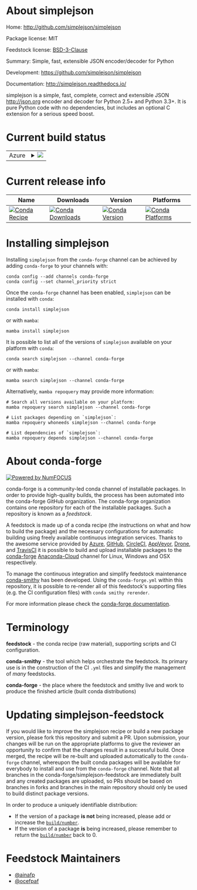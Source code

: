 About simplejson
================

Home: http://github.com/simplejson/simplejson

Package license: MIT

Feedstock license: [BSD-3-Clause](https://github.com/conda-forge/simplejson-feedstock/blob/main/LICENSE.txt)

Summary: Simple, fast, extensible JSON encoder/decoder for Python

Development: https://github.com/simplejson/simplejson

Documentation: http://simplejson.readthedocs.io/

simplejson is a simple, fast, complete, correct and extensible
JSON <http://json.org> encoder and decoder for Python 2.5+ and
Python 3.3+. It is pure Python code with no dependencies, but includes
an optional C extension for a serious speed boost.


Current build status
====================


<table>
    
  <tr>
    <td>Azure</td>
    <td>
      <details>
        <summary>
          <a href="https://dev.azure.com/conda-forge/feedstock-builds/_build/latest?definitionId=1912&branchName=main">
            <img src="https://dev.azure.com/conda-forge/feedstock-builds/_apis/build/status/simplejson-feedstock?branchName=main">
          </a>
        </summary>
        <table>
          <thead><tr><th>Variant</th><th>Status</th></tr></thead>
          <tbody><tr>
              <td>linux_64_python3.10.____cpythonpython_implcpython</td>
              <td>
                <a href="https://dev.azure.com/conda-forge/feedstock-builds/_build/latest?definitionId=1912&branchName=main">
                  <img src="https://dev.azure.com/conda-forge/feedstock-builds/_apis/build/status/simplejson-feedstock?branchName=main&jobName=linux&configuration=linux%20linux_64_python3.10.____cpythonpython_implcpython" alt="variant">
                </a>
              </td>
            </tr><tr>
              <td>linux_64_python3.11.____cpythonpython_implcpython</td>
              <td>
                <a href="https://dev.azure.com/conda-forge/feedstock-builds/_build/latest?definitionId=1912&branchName=main">
                  <img src="https://dev.azure.com/conda-forge/feedstock-builds/_apis/build/status/simplejson-feedstock?branchName=main&jobName=linux&configuration=linux%20linux_64_python3.11.____cpythonpython_implcpython" alt="variant">
                </a>
              </td>
            </tr><tr>
              <td>linux_64_python3.8.____73_pypypython_implpypy</td>
              <td>
                <a href="https://dev.azure.com/conda-forge/feedstock-builds/_build/latest?definitionId=1912&branchName=main">
                  <img src="https://dev.azure.com/conda-forge/feedstock-builds/_apis/build/status/simplejson-feedstock?branchName=main&jobName=linux&configuration=linux%20linux_64_python3.8.____73_pypypython_implpypy" alt="variant">
                </a>
              </td>
            </tr><tr>
              <td>linux_64_python3.8.____cpythonpython_implcpython</td>
              <td>
                <a href="https://dev.azure.com/conda-forge/feedstock-builds/_build/latest?definitionId=1912&branchName=main">
                  <img src="https://dev.azure.com/conda-forge/feedstock-builds/_apis/build/status/simplejson-feedstock?branchName=main&jobName=linux&configuration=linux%20linux_64_python3.8.____cpythonpython_implcpython" alt="variant">
                </a>
              </td>
            </tr><tr>
              <td>linux_64_python3.9.____73_pypypython_implpypy</td>
              <td>
                <a href="https://dev.azure.com/conda-forge/feedstock-builds/_build/latest?definitionId=1912&branchName=main">
                  <img src="https://dev.azure.com/conda-forge/feedstock-builds/_apis/build/status/simplejson-feedstock?branchName=main&jobName=linux&configuration=linux%20linux_64_python3.9.____73_pypypython_implpypy" alt="variant">
                </a>
              </td>
            </tr><tr>
              <td>linux_64_python3.9.____cpythonpython_implcpython</td>
              <td>
                <a href="https://dev.azure.com/conda-forge/feedstock-builds/_build/latest?definitionId=1912&branchName=main">
                  <img src="https://dev.azure.com/conda-forge/feedstock-builds/_apis/build/status/simplejson-feedstock?branchName=main&jobName=linux&configuration=linux%20linux_64_python3.9.____cpythonpython_implcpython" alt="variant">
                </a>
              </td>
            </tr><tr>
              <td>linux_aarch64_python3.10.____cpythonpython_implcpython</td>
              <td>
                <a href="https://dev.azure.com/conda-forge/feedstock-builds/_build/latest?definitionId=1912&branchName=main">
                  <img src="https://dev.azure.com/conda-forge/feedstock-builds/_apis/build/status/simplejson-feedstock?branchName=main&jobName=linux&configuration=linux%20linux_aarch64_python3.10.____cpythonpython_implcpython" alt="variant">
                </a>
              </td>
            </tr><tr>
              <td>linux_aarch64_python3.11.____cpythonpython_implcpython</td>
              <td>
                <a href="https://dev.azure.com/conda-forge/feedstock-builds/_build/latest?definitionId=1912&branchName=main">
                  <img src="https://dev.azure.com/conda-forge/feedstock-builds/_apis/build/status/simplejson-feedstock?branchName=main&jobName=linux&configuration=linux%20linux_aarch64_python3.11.____cpythonpython_implcpython" alt="variant">
                </a>
              </td>
            </tr><tr>
              <td>linux_aarch64_python3.8.____73_pypypython_implpypy</td>
              <td>
                <a href="https://dev.azure.com/conda-forge/feedstock-builds/_build/latest?definitionId=1912&branchName=main">
                  <img src="https://dev.azure.com/conda-forge/feedstock-builds/_apis/build/status/simplejson-feedstock?branchName=main&jobName=linux&configuration=linux%20linux_aarch64_python3.8.____73_pypypython_implpypy" alt="variant">
                </a>
              </td>
            </tr><tr>
              <td>linux_aarch64_python3.8.____cpythonpython_implcpython</td>
              <td>
                <a href="https://dev.azure.com/conda-forge/feedstock-builds/_build/latest?definitionId=1912&branchName=main">
                  <img src="https://dev.azure.com/conda-forge/feedstock-builds/_apis/build/status/simplejson-feedstock?branchName=main&jobName=linux&configuration=linux%20linux_aarch64_python3.8.____cpythonpython_implcpython" alt="variant">
                </a>
              </td>
            </tr><tr>
              <td>linux_aarch64_python3.9.____73_pypypython_implpypy</td>
              <td>
                <a href="https://dev.azure.com/conda-forge/feedstock-builds/_build/latest?definitionId=1912&branchName=main">
                  <img src="https://dev.azure.com/conda-forge/feedstock-builds/_apis/build/status/simplejson-feedstock?branchName=main&jobName=linux&configuration=linux%20linux_aarch64_python3.9.____73_pypypython_implpypy" alt="variant">
                </a>
              </td>
            </tr><tr>
              <td>linux_aarch64_python3.9.____cpythonpython_implcpython</td>
              <td>
                <a href="https://dev.azure.com/conda-forge/feedstock-builds/_build/latest?definitionId=1912&branchName=main">
                  <img src="https://dev.azure.com/conda-forge/feedstock-builds/_apis/build/status/simplejson-feedstock?branchName=main&jobName=linux&configuration=linux%20linux_aarch64_python3.9.____cpythonpython_implcpython" alt="variant">
                </a>
              </td>
            </tr><tr>
              <td>linux_ppc64le_python3.10.____cpythonpython_implcpython</td>
              <td>
                <a href="https://dev.azure.com/conda-forge/feedstock-builds/_build/latest?definitionId=1912&branchName=main">
                  <img src="https://dev.azure.com/conda-forge/feedstock-builds/_apis/build/status/simplejson-feedstock?branchName=main&jobName=linux&configuration=linux%20linux_ppc64le_python3.10.____cpythonpython_implcpython" alt="variant">
                </a>
              </td>
            </tr><tr>
              <td>linux_ppc64le_python3.11.____cpythonpython_implcpython</td>
              <td>
                <a href="https://dev.azure.com/conda-forge/feedstock-builds/_build/latest?definitionId=1912&branchName=main">
                  <img src="https://dev.azure.com/conda-forge/feedstock-builds/_apis/build/status/simplejson-feedstock?branchName=main&jobName=linux&configuration=linux%20linux_ppc64le_python3.11.____cpythonpython_implcpython" alt="variant">
                </a>
              </td>
            </tr><tr>
              <td>linux_ppc64le_python3.8.____73_pypypython_implpypy</td>
              <td>
                <a href="https://dev.azure.com/conda-forge/feedstock-builds/_build/latest?definitionId=1912&branchName=main">
                  <img src="https://dev.azure.com/conda-forge/feedstock-builds/_apis/build/status/simplejson-feedstock?branchName=main&jobName=linux&configuration=linux%20linux_ppc64le_python3.8.____73_pypypython_implpypy" alt="variant">
                </a>
              </td>
            </tr><tr>
              <td>linux_ppc64le_python3.8.____cpythonpython_implcpython</td>
              <td>
                <a href="https://dev.azure.com/conda-forge/feedstock-builds/_build/latest?definitionId=1912&branchName=main">
                  <img src="https://dev.azure.com/conda-forge/feedstock-builds/_apis/build/status/simplejson-feedstock?branchName=main&jobName=linux&configuration=linux%20linux_ppc64le_python3.8.____cpythonpython_implcpython" alt="variant">
                </a>
              </td>
            </tr><tr>
              <td>linux_ppc64le_python3.9.____73_pypypython_implpypy</td>
              <td>
                <a href="https://dev.azure.com/conda-forge/feedstock-builds/_build/latest?definitionId=1912&branchName=main">
                  <img src="https://dev.azure.com/conda-forge/feedstock-builds/_apis/build/status/simplejson-feedstock?branchName=main&jobName=linux&configuration=linux%20linux_ppc64le_python3.9.____73_pypypython_implpypy" alt="variant">
                </a>
              </td>
            </tr><tr>
              <td>linux_ppc64le_python3.9.____cpythonpython_implcpython</td>
              <td>
                <a href="https://dev.azure.com/conda-forge/feedstock-builds/_build/latest?definitionId=1912&branchName=main">
                  <img src="https://dev.azure.com/conda-forge/feedstock-builds/_apis/build/status/simplejson-feedstock?branchName=main&jobName=linux&configuration=linux%20linux_ppc64le_python3.9.____cpythonpython_implcpython" alt="variant">
                </a>
              </td>
            </tr><tr>
              <td>osx_64_python3.10.____cpythonpython_implcpython</td>
              <td>
                <a href="https://dev.azure.com/conda-forge/feedstock-builds/_build/latest?definitionId=1912&branchName=main">
                  <img src="https://dev.azure.com/conda-forge/feedstock-builds/_apis/build/status/simplejson-feedstock?branchName=main&jobName=osx&configuration=osx%20osx_64_python3.10.____cpythonpython_implcpython" alt="variant">
                </a>
              </td>
            </tr><tr>
              <td>osx_64_python3.11.____cpythonpython_implcpython</td>
              <td>
                <a href="https://dev.azure.com/conda-forge/feedstock-builds/_build/latest?definitionId=1912&branchName=main">
                  <img src="https://dev.azure.com/conda-forge/feedstock-builds/_apis/build/status/simplejson-feedstock?branchName=main&jobName=osx&configuration=osx%20osx_64_python3.11.____cpythonpython_implcpython" alt="variant">
                </a>
              </td>
            </tr><tr>
              <td>osx_64_python3.8.____73_pypypython_implpypy</td>
              <td>
                <a href="https://dev.azure.com/conda-forge/feedstock-builds/_build/latest?definitionId=1912&branchName=main">
                  <img src="https://dev.azure.com/conda-forge/feedstock-builds/_apis/build/status/simplejson-feedstock?branchName=main&jobName=osx&configuration=osx%20osx_64_python3.8.____73_pypypython_implpypy" alt="variant">
                </a>
              </td>
            </tr><tr>
              <td>osx_64_python3.8.____cpythonpython_implcpython</td>
              <td>
                <a href="https://dev.azure.com/conda-forge/feedstock-builds/_build/latest?definitionId=1912&branchName=main">
                  <img src="https://dev.azure.com/conda-forge/feedstock-builds/_apis/build/status/simplejson-feedstock?branchName=main&jobName=osx&configuration=osx%20osx_64_python3.8.____cpythonpython_implcpython" alt="variant">
                </a>
              </td>
            </tr><tr>
              <td>osx_64_python3.9.____73_pypypython_implpypy</td>
              <td>
                <a href="https://dev.azure.com/conda-forge/feedstock-builds/_build/latest?definitionId=1912&branchName=main">
                  <img src="https://dev.azure.com/conda-forge/feedstock-builds/_apis/build/status/simplejson-feedstock?branchName=main&jobName=osx&configuration=osx%20osx_64_python3.9.____73_pypypython_implpypy" alt="variant">
                </a>
              </td>
            </tr><tr>
              <td>osx_64_python3.9.____cpythonpython_implcpython</td>
              <td>
                <a href="https://dev.azure.com/conda-forge/feedstock-builds/_build/latest?definitionId=1912&branchName=main">
                  <img src="https://dev.azure.com/conda-forge/feedstock-builds/_apis/build/status/simplejson-feedstock?branchName=main&jobName=osx&configuration=osx%20osx_64_python3.9.____cpythonpython_implcpython" alt="variant">
                </a>
              </td>
            </tr><tr>
              <td>osx_arm64_python3.10.____cpython</td>
              <td>
                <a href="https://dev.azure.com/conda-forge/feedstock-builds/_build/latest?definitionId=1912&branchName=main">
                  <img src="https://dev.azure.com/conda-forge/feedstock-builds/_apis/build/status/simplejson-feedstock?branchName=main&jobName=osx&configuration=osx%20osx_arm64_python3.10.____cpython" alt="variant">
                </a>
              </td>
            </tr><tr>
              <td>osx_arm64_python3.11.____cpython</td>
              <td>
                <a href="https://dev.azure.com/conda-forge/feedstock-builds/_build/latest?definitionId=1912&branchName=main">
                  <img src="https://dev.azure.com/conda-forge/feedstock-builds/_apis/build/status/simplejson-feedstock?branchName=main&jobName=osx&configuration=osx%20osx_arm64_python3.11.____cpython" alt="variant">
                </a>
              </td>
            </tr><tr>
              <td>osx_arm64_python3.8.____cpython</td>
              <td>
                <a href="https://dev.azure.com/conda-forge/feedstock-builds/_build/latest?definitionId=1912&branchName=main">
                  <img src="https://dev.azure.com/conda-forge/feedstock-builds/_apis/build/status/simplejson-feedstock?branchName=main&jobName=osx&configuration=osx%20osx_arm64_python3.8.____cpython" alt="variant">
                </a>
              </td>
            </tr><tr>
              <td>osx_arm64_python3.9.____cpython</td>
              <td>
                <a href="https://dev.azure.com/conda-forge/feedstock-builds/_build/latest?definitionId=1912&branchName=main">
                  <img src="https://dev.azure.com/conda-forge/feedstock-builds/_apis/build/status/simplejson-feedstock?branchName=main&jobName=osx&configuration=osx%20osx_arm64_python3.9.____cpython" alt="variant">
                </a>
              </td>
            </tr><tr>
              <td>win_64_python3.10.____cpythonpython_implcpython</td>
              <td>
                <a href="https://dev.azure.com/conda-forge/feedstock-builds/_build/latest?definitionId=1912&branchName=main">
                  <img src="https://dev.azure.com/conda-forge/feedstock-builds/_apis/build/status/simplejson-feedstock?branchName=main&jobName=win&configuration=win%20win_64_python3.10.____cpythonpython_implcpython" alt="variant">
                </a>
              </td>
            </tr><tr>
              <td>win_64_python3.11.____cpythonpython_implcpython</td>
              <td>
                <a href="https://dev.azure.com/conda-forge/feedstock-builds/_build/latest?definitionId=1912&branchName=main">
                  <img src="https://dev.azure.com/conda-forge/feedstock-builds/_apis/build/status/simplejson-feedstock?branchName=main&jobName=win&configuration=win%20win_64_python3.11.____cpythonpython_implcpython" alt="variant">
                </a>
              </td>
            </tr><tr>
              <td>win_64_python3.8.____73_pypypython_implpypy</td>
              <td>
                <a href="https://dev.azure.com/conda-forge/feedstock-builds/_build/latest?definitionId=1912&branchName=main">
                  <img src="https://dev.azure.com/conda-forge/feedstock-builds/_apis/build/status/simplejson-feedstock?branchName=main&jobName=win&configuration=win%20win_64_python3.8.____73_pypypython_implpypy" alt="variant">
                </a>
              </td>
            </tr><tr>
              <td>win_64_python3.8.____cpythonpython_implcpython</td>
              <td>
                <a href="https://dev.azure.com/conda-forge/feedstock-builds/_build/latest?definitionId=1912&branchName=main">
                  <img src="https://dev.azure.com/conda-forge/feedstock-builds/_apis/build/status/simplejson-feedstock?branchName=main&jobName=win&configuration=win%20win_64_python3.8.____cpythonpython_implcpython" alt="variant">
                </a>
              </td>
            </tr><tr>
              <td>win_64_python3.9.____73_pypypython_implpypy</td>
              <td>
                <a href="https://dev.azure.com/conda-forge/feedstock-builds/_build/latest?definitionId=1912&branchName=main">
                  <img src="https://dev.azure.com/conda-forge/feedstock-builds/_apis/build/status/simplejson-feedstock?branchName=main&jobName=win&configuration=win%20win_64_python3.9.____73_pypypython_implpypy" alt="variant">
                </a>
              </td>
            </tr><tr>
              <td>win_64_python3.9.____cpythonpython_implcpython</td>
              <td>
                <a href="https://dev.azure.com/conda-forge/feedstock-builds/_build/latest?definitionId=1912&branchName=main">
                  <img src="https://dev.azure.com/conda-forge/feedstock-builds/_apis/build/status/simplejson-feedstock?branchName=main&jobName=win&configuration=win%20win_64_python3.9.____cpythonpython_implcpython" alt="variant">
                </a>
              </td>
            </tr>
          </tbody>
        </table>
      </details>
    </td>
  </tr>
</table>

Current release info
====================

| Name | Downloads | Version | Platforms |
| --- | --- | --- | --- |
| [![Conda Recipe](https://img.shields.io/badge/recipe-simplejson-green.svg)](https://anaconda.org/conda-forge/simplejson) | [![Conda Downloads](https://img.shields.io/conda/dn/conda-forge/simplejson.svg)](https://anaconda.org/conda-forge/simplejson) | [![Conda Version](https://img.shields.io/conda/vn/conda-forge/simplejson.svg)](https://anaconda.org/conda-forge/simplejson) | [![Conda Platforms](https://img.shields.io/conda/pn/conda-forge/simplejson.svg)](https://anaconda.org/conda-forge/simplejson) |

Installing simplejson
=====================

Installing `simplejson` from the `conda-forge` channel can be achieved by adding `conda-forge` to your channels with:

```
conda config --add channels conda-forge
conda config --set channel_priority strict
```

Once the `conda-forge` channel has been enabled, `simplejson` can be installed with `conda`:

```
conda install simplejson
```

or with `mamba`:

```
mamba install simplejson
```

It is possible to list all of the versions of `simplejson` available on your platform with `conda`:

```
conda search simplejson --channel conda-forge
```

or with `mamba`:

```
mamba search simplejson --channel conda-forge
```

Alternatively, `mamba repoquery` may provide more information:

```
# Search all versions available on your platform:
mamba repoquery search simplejson --channel conda-forge

# List packages depending on `simplejson`:
mamba repoquery whoneeds simplejson --channel conda-forge

# List dependencies of `simplejson`:
mamba repoquery depends simplejson --channel conda-forge
```


About conda-forge
=================

[![Powered by
NumFOCUS](https://img.shields.io/badge/powered%20by-NumFOCUS-orange.svg?style=flat&colorA=E1523D&colorB=007D8A)](https://numfocus.org)

conda-forge is a community-led conda channel of installable packages.
In order to provide high-quality builds, the process has been automated into the
conda-forge GitHub organization. The conda-forge organization contains one repository
for each of the installable packages. Such a repository is known as a *feedstock*.

A feedstock is made up of a conda recipe (the instructions on what and how to build
the package) and the necessary configurations for automatic building using freely
available continuous integration services. Thanks to the awesome service provided by
[Azure](https://azure.microsoft.com/en-us/services/devops/), [GitHub](https://github.com/),
[CircleCI](https://circleci.com/), [AppVeyor](https://www.appveyor.com/),
[Drone](https://cloud.drone.io/welcome), and [TravisCI](https://travis-ci.com/)
it is possible to build and upload installable packages to the
[conda-forge](https://anaconda.org/conda-forge) [Anaconda-Cloud](https://anaconda.org/)
channel for Linux, Windows and OSX respectively.

To manage the continuous integration and simplify feedstock maintenance
[conda-smithy](https://github.com/conda-forge/conda-smithy) has been developed.
Using the ``conda-forge.yml`` within this repository, it is possible to re-render all of
this feedstock's supporting files (e.g. the CI configuration files) with ``conda smithy rerender``.

For more information please check the [conda-forge documentation](https://conda-forge.org/docs/).

Terminology
===========

**feedstock** - the conda recipe (raw material), supporting scripts and CI configuration.

**conda-smithy** - the tool which helps orchestrate the feedstock.
                   Its primary use is in the construction of the CI ``.yml`` files
                   and simplify the management of *many* feedstocks.

**conda-forge** - the place where the feedstock and smithy live and work to
                  produce the finished article (built conda distributions)


Updating simplejson-feedstock
=============================

If you would like to improve the simplejson recipe or build a new
package version, please fork this repository and submit a PR. Upon submission,
your changes will be run on the appropriate platforms to give the reviewer an
opportunity to confirm that the changes result in a successful build. Once
merged, the recipe will be re-built and uploaded automatically to the
`conda-forge` channel, whereupon the built conda packages will be available for
everybody to install and use from the `conda-forge` channel.
Note that all branches in the conda-forge/simplejson-feedstock are
immediately built and any created packages are uploaded, so PRs should be based
on branches in forks and branches in the main repository should only be used to
build distinct package versions.

In order to produce a uniquely identifiable distribution:
 * If the version of a package **is not** being increased, please add or increase
   the [``build/number``](https://docs.conda.io/projects/conda-build/en/latest/resources/define-metadata.html#build-number-and-string).
 * If the version of a package **is** being increased, please remember to return
   the [``build/number``](https://docs.conda.io/projects/conda-build/en/latest/resources/define-metadata.html#build-number-and-string)
   back to 0.

Feedstock Maintainers
=====================

* [@ainafp](https://github.com/ainafp/)
* [@ocefpaf](https://github.com/ocefpaf/)

